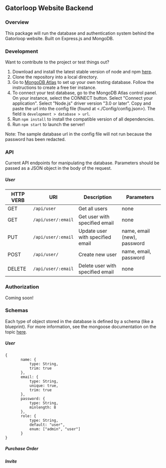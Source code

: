 ## Gatorloop Website Backend

### Overview

This package will run the database and authentication system behind the Gatorloop website. Built on Express.js and MongoDB.

### Development

Want to contribute to the project or test things out?

1. Download and install the latest stable version of node and npm [here](https://nodejs.org/en/).
2. Clone the repository into a local directory.
3. Go to [MongoDB Atlas](https://www.mongodb.com/cloud/atlas) to set up your own testing database. Follow the instructions to create a free tier instance.
4. To connect your test database, go to the MongoDB Atlas control panel. On your instance, select the CONNECT button. Select "Connect your application". Select "Node.js" driver version "3.0 or later". Copy and paste the url into the config file (found at <./Config/config.json>). The field is `development > database > url`.
4. Run `npm install` to install the compatible version of all dependencies.
5. Run `npm start` to launch the server!

Note: The sample database url in the config file will not run because the password has been redacted.

### API

Current API endpoints for manipulating the database. Parameters should be passed as a JSON object in the body of the request.

##### User

| HTTP VERB | URI                 | Description                       | Parameters                      |
| ---       | ---                 | ---                               | ---                             |
| GET       | `/api/user`         | Get all users                     | none                            |
| GET       | `/api/user/:email`  | Get user with specified email     | none                            |
| PUT       | `/api/user/:email`  | Update user with specified email  | name, email (new), password     |
| POST      | `/api/user/`        | Create new user                   | name, email, password           |
| DELETE    | `/api/user/:email`  | Delete user with specified email  | none                            |

### Authorization

Coming soon!

### Schemas

Each type of object stored in the database is defined by a schema (like a blueprint). For more information, see the mongoose documentation on the topic [here](https://mongoosejs.com/docs/guide.html).

##### User

```
{
       name: {
           type: String,
           trim: true
       },
       email: {
           type: String,
           unique: true,
           trim: true
       },
       password: {
           type: String,
           minlength: 8
       },
       role: {
           type: String,
           default: "user",
           enum: ["admin", "user"]
       }
}
```

##### Purchase Order

##### Invite